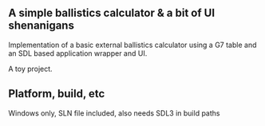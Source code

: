 ## A simple ballistics calculator & a bit of UI shenanigans
Implementation of a basic external ballistics calculator using a G7 table and an SDL based application wrapper and UI.

A toy project.

## Platform, build, etc
Windows only, SLN file included, also needs SDL3 in build paths
